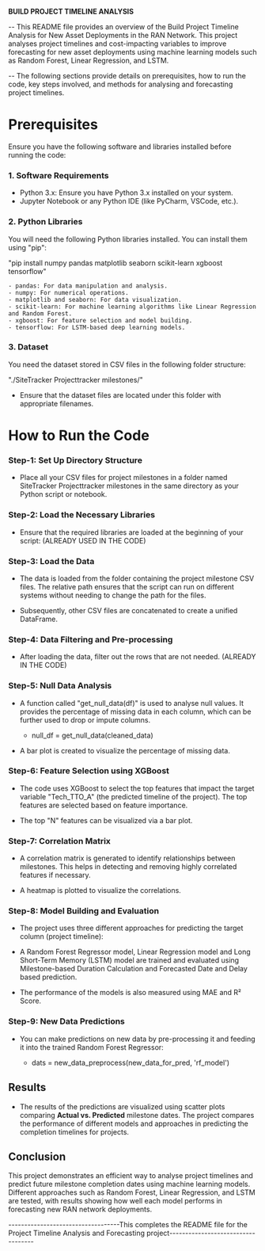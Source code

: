 **********************************BUILD PROJECT TIMELINE ANALYSIS**********************************


-- This README file provides an overview of the Build Project Timeline Analysis for New Asset Deployments in the RAN Network. This project analyses project timelines and cost-impacting variables to improve forecasting for new asset deployments using machine learning models such as Random Forest, Linear Regression, and LSTM.

-- The following sections provide details on prerequisites, how to run the code, key steps involved, and methods for analysing and forecasting project timelines.

# Prerequisites

Ensure you have the following software and libraries installed before running the code:

### 1. Software Requirements
- Python 3.x: Ensure you have Python 3.x installed on your system.
- Jupyter Notebook or any Python IDE (like PyCharm, VSCode, etc.).

### 2. Python Libraries
You will need the following Python libraries installed. You can install them using "pip":

 "pip install numpy pandas matplotlib seaborn scikit-learn xgboost tensorflow"

	- pandas: For data manipulation and analysis.
	- numpy: For numerical operations.
	- matplotlib and seaborn: For data visualization.
	- scikit-learn: For machine learning algorithms like Linear Regression and Random Forest.
	- xgboost: For feature selection and model building.
	- tensorflow: For LSTM-based deep learning models.

### 3. Dataset
You need the dataset stored in CSV files in the following folder structure:

"./SiteTracker Projecttracker milestones/"

- Ensure that the dataset files are located under this folder with appropriate filenames.

# How to Run the Code

### Step-1: Set Up Directory Structure
- Place all your CSV files for project milestones in a folder named SiteTracker Projecttracker milestones in the same directory as your Python script or notebook.

### Step-2: Load the Necessary Libraries
- Ensure that the required libraries are loaded at the beginning of your script: (ALREADY USED IN THE CODE)

### Step-3: Load the Data
- The data is loaded from the folder containing the project milestone CSV files. The relative path ensures that the script can run on different systems without needing to change the path for the files.

- Subsequently, other CSV files are concatenated to create a unified DataFrame.

### Step-4: Data Filtering and Pre-processing
- After loading the data, filter out the rows that are not needed. (ALREADY IN THE CODE)

### Step-5: Null Data Analysis
- A function called "get_null_data(df)" is used to analyse null values. It provides the percentage of missing data in each column, which can be further used to drop or impute columns.

	- null_df = get_null_data(cleaned_data)

- A bar plot is created to visualize the percentage of missing data.

### Step-6: Feature Selection using XGBoost
- The code uses XGBoost to select the top features that impact the target variable "Tech_TTO_A" (the predicted timeline of the project). The top features are selected based on feature importance.

- The top "N" features can be visualized via a bar plot.

### Step-7: Correlation Matrix
- A correlation matrix is generated to identify relationships between milestones. This helps in detecting and removing highly correlated features if necessary.

- A heatmap is plotted to visualize the correlations.

### Step-8: Model Building and Evaluation
- The project uses three different approaches for predicting the target column (project timeline):

- A Random Forest Regressor model, Linear Regression model and Long Short-Term Memory (LSTM) model are trained and evaluated using Milestone-based Duration Calculation and Forecasted Date and Delay based prediction.

- The performance of the models is also measured using MAE and R² Score.

### Step-9: New Data Predictions
- You can make predictions on new data by pre-processing it and feeding it into the trained Random Forest Regressor:

	- dats = new_data_preprocess(new_data_for_pred, 'rf_model')

## Results

- The results of the predictions are visualized using scatter plots comparing **Actual vs. Predicted** milestone dates. The project compares the performance of different models and approaches in predicting the completion timelines for projects.

## Conclusion

This project demonstrates an efficient way to analyse project timelines and predict future milestone completion dates using machine learning models. Different approaches such as Random Forest, Linear Regression, and LSTM are tested, with results showing how well each model performs in forecasting new RAN network deployments.

-----------------------------------This completes the README file for the Project Timeline Analysis and Forecasting project-----------------------------------


